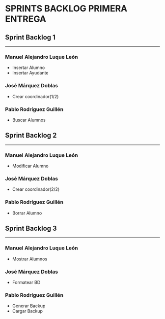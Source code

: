 # **SPRINTS BACKLOG PRIMERA ENTREGA**

## Sprint Backlog 1

---

### Manuel Alejandro Luque León

* Insertar Alumno
* Insertar Ayudante

### José Márquez Doblas

* Crear coordinador(1/2)

### Pablo Rodríguez Guillén

* Buscar Alumnos

## Sprint Backlog 2

---

### Manuel Alejandro Luque León

* Modificar Alumno

### José Márquez Doblas

* Crear coordinador(2/2)

### Pablo Rodríguez Guillén

* Borrar Alumno

## Sprint Backlog 3

---

### Manuel Alejandro Luque León

* Mostrar Alumnos

### José Márquez Doblas

* Formatear BD

### Pablo Rodríguez Guillén

* Generar Backup
* Cargar Backup